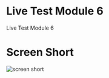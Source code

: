 # Live Test Module 6

Live Test Module 6

# Screen Short
![screen short](https://github.com/iamazmarul/myfirst_flutter_app/assets/55909678/07f631d2-76d3-496d-92ea-78eaa5b010f1)
